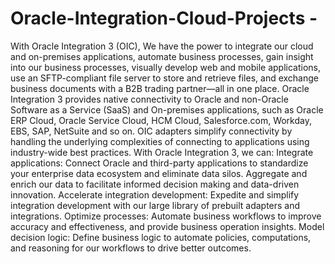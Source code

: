 # Oracle-Integration-Cloud-Projects -

With Oracle Integration 3 (OIC), We have the power to integrate our cloud and on-premises applications, automate business processes, gain insight into our business processes, visually develop web and mobile applications, use an SFTP-compliant file server to store and retrieve files, and exchange business documents with a B2B trading partner—all in one place.
Oracle Integration 3 provides native connectivity to Oracle and non-Oracle Software as a Service (SaaS) and On-premises applications, such as Oracle ERP Cloud, Oracle Service Cloud, HCM Cloud, Salesforce.com, Workday, EBS, SAP, NetSuite and so on. OIC adapters simplify connectivity by handling the underlying complexities of connecting to applications using industry-wide best practices. With Oracle Integration 3, we can:
Integrate applications: Connect Oracle and third-party applications to standardize your enterprise data ecosystem and eliminate data silos. Aggregate and enrich our data to facilitate informed decision making and data-driven innovation.
Accelerate integration development: Expedite and simplify integration development with our large library of prebuilt adapters and integrations.
Optimize processes: Automate business workflows to improve accuracy and effectiveness, and provide business operation insights.
Model decision logic: Define business logic to automate policies, computations, and reasoning for our workflows to drive better outcomes.
